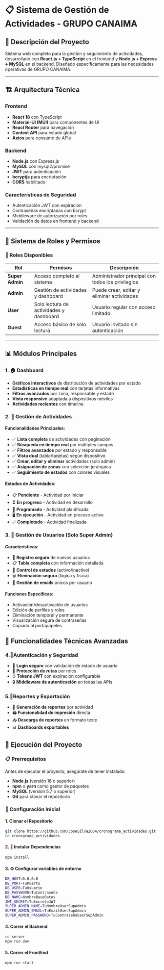 # 📋 Sistema de Gestión de Actividades - GRUPO CANAIMA

## 🚀 Descripción del Proyecto

Sistema web completo para la gestión y seguimiento de actividades, desarrollado con **React.js + TypeScript** en el frontend y **Node.js + Express + MySQL** en el backend. Diseñado específicamente para las necesidades operativas de GRUPO CANAIMA.

---

## 🏗️ Arquitectura Técnica

### Frontend
- **React 18** con TypeScript
- **Material-UI (MUI)** para componentes de UI
- **React Router** para navegación
- **Context API** para estado global
- **Axios** para consumo de APIs

### Backend
- **Node.js** con Express.js
- **MySQL** con mysql2/promise
- **JWT** para autenticación
- **bcryptjs** para encriptación
- **CORS** habilitado

### Características de Seguridad
- Autenticación JWT con expiración
- Contraseñas encriptadas con bcrypt
- Middleware de autorización por roles
- Validación de datos en frontend y backend

---

## 👥 Sistema de Roles y Permisos

### 🔐 Roles Disponibles

| Rol | Permisos | Descripción |
|-----|----------|-------------|
| **Super Admin** | Acceso completo al sistema | Administrador principal con todos los privilegios |
| **Admin** | Gestión de actividades y dashboard | Puede crear, editar y eliminar actividades |
| **User** | Solo lectura de actividades y dashboard | Usuario regular con acceso limitado |
| **Guest** | Acceso básico de solo lectura | Usuario invitado sin autenticación |

---

## 📊 Módulos Principales

### 1. 🏠 Dashboard
- **Gráficos interactivos** de distribución de actividades por estado
- **Estadísticas en tiempo real** con tarjetas informativas
- **Filtros avanzados** por zona, responsable y estado
- **Vista responsive** adaptada a dispositivos móviles
- **Actividades recientes** con timeline

### 2. 📝 Gestión de Actividades
#### Funcionalidades Principales:
- ✅ **Lista completa** de actividades con paginación
- ✅ **Búsqueda en tiempo real** por múltiples campos
- ✅ **Filtros avanzados** por estado y responsable
- ✅ **Vista dual** (tabla/tarjetas) según dispositivo
- ✅ **Crear, editar y eliminar** actividades (solo admin)
- ✅ **Asignación de zonas** con selección jerárquica
- ✅ **Seguimiento de estados** con colores visuales

#### Estados de Actividades:
- 📋 **Pendiente** - Actividad por iniciar
- ⏳ **En progreso** - Actividad en desarrollo  
- 📅 **Programado** - Actividad planificada
- 🖥️ **En ejecución** - Actividad en proceso activo
- ✅ **Completado** - Actividad finalizada

### 3. 👥 Gestión de Usuarios (Solo Super Admin)
#### Características:
- 🔐 **Registro seguro** de nuevos usuarios
- 📋 **Tabla completa** con información detallada
- 🎯 **Control de estados** (activo/inactivo)
- 🗑️ **Eliminación segura** (lógica y física)
- 📧 **Gestión de emails** únicos por usuario

#### Funciones Específicas:
- Activación/desactivación de usuarios
- Edición de perfiles y roles
- Eliminación temporal y permanente
- Visualización segura de contraseñas
- Copiado al portapapeles

## 🔧 Funcionalidades Técnicas Avanzadas

### 4.🔐Autenticación y Seguridad
- 🔐 **Login seguro** con validación de estado de usuario
- 🚫 **Protección de rutas** por roles
- ⏰ **Tokens JWT** con expiración configurable
- 🔒 **Middleware de autenticación** en todas las APIs

### 5.📄Reportes y Exportación
- 📄 **Generación de reportes** por actividad
- 🖨️ **Funcionalidad de impresión** directa
- 📥 **Descarga de reportes** en formato texto
- 📊 **Dashboards exportables**

## 🚀 Ejecución del Proyecto

### 📋 Prerrequisitos

Antes de ejecutar el proyecto, asegúrate de tener instalado:

- **Node.js** (versión 16 o superior)
- **npm** o **yarn** como gestor de paquetes
- **MySQL** (versión 5.7 o superior)
- **Git** para clonar el repositorio

### 🔧 Configuración Inicial

#### 1. Clonar el Repositorio
```bash
git clone https://github.com/JoseSilva2004/cronograma_actividades.git
cd cronograma_actividades

```

#### 2. 🔧 Instalar Dependencias

```bash
npm install

```
#### 3. ⚙️ Configurar variables de entorno

```bash
DB_HOST=0.0.0.0
DB_PORT=TuPuerto
DB_USER=TuUsuario
DB_PASSWORD=TuContraseña
DB_NAME=NombreBaseDatos
JWT_SECRET=TuSecretoJWT
SUPER_ADMIN_NAME=TuNombreUserSupAdmin
SUPER_ADMIN_EMAIL=TuEmailUserSupAdmin
SUPER_ADMIN_PASSWORD=TuContraseñaUserSupAdmin
```
#### 4. Correr el Backend
```bash
cd server
npm run dev

```

#### 5. Correr el FrontEnd
```bash
npm run start

